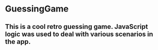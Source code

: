 # GuessingGame

## This is a cool retro guessing game. JavaScript logic was used to deal with various scenarios in the app.

